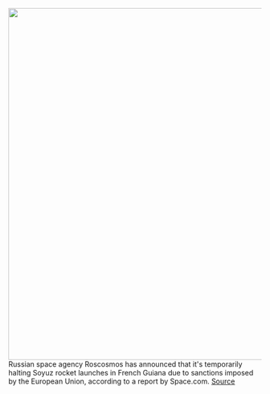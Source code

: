<img src='https://cdn.vox-cdn.com/thumbor/YilzT3qFa1q-itELa_TPQy4YmDI=/0x0:4000x2667/1200x800/filters:focal(1675x1375:2315x2015)/cdn.vox-cdn.com/uploads/chorus_image/image/70555351/1189454319.0.jpg' width='700px' /><br/>
Russian space agency Roscosmos has announced that it's temporarily halting Soyuz rocket launches in French Guiana due to sanctions imposed by the European Union, according to a report by Space.com.
<a href='https://www.theverge.com/2022/2/26/22952535/russia-suspends-soyuz-rocket-launches-european-sanctions-ukraine-conflict'> Source <a/>
